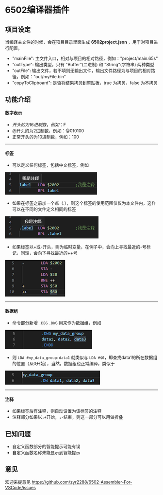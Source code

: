 # 6502编译器插件

## 项目设定

当编译主文件的时候，会在项目目录里面生成 **6502project.json** ，用于对项目进行配置。

* "mainFile": 主文件入口，相对与项目的相对路径，例如："project/main.65s"
* "outType": 输出类型，只有 "Buffer"(二进制) 和 "String"(字符串) 两种类型
* "outFile": 输出文件，若不填则无输出文件，输出文件路径为与项目的相对路径，例如："out/myFile.bin"
* "copyToClipboard": 是否将结果拷贝到剪贴板，true 为拷贝，false 为不拷贝

## 功能介绍

#### 数字表示

* $开头的为16进制数，例如：$F
* @开头的为2进制数，例如：@010100
* 正常开头的为10进制数，例如：100

----
#### 标签

* 可以定义任何标签，包括中文标签，例如

![markdown](/image/exp1.png)


* 如果在标签之前加一个点（.），则这个标签的使用范围仅仅为本文件内，这样可以在不同的文件定义相同的标签

![markdown](/image/exp2.png)


* 如果标签以+或-开头，则为临时变量，在例子中，会向上寻找最近的-号标记，同理，会向下寻找最近的++号

![markdown](/image/exp3.png)

----
#### 数据组

* 命令部分新增 `.DBG` `.DWG` 用来作为数据组，例如

![markdown](/image/exp4.png)

* 则 `LDA #my_data_group:data1` 就类似与 `LDA #$0`，即查找data1的所在数据组的位置（从0开始），当然，数据组也正常编译，类似于

![markdown](/image/exp5.png)

----
#### 注释

* 如果标签后有注释，则自动设置为该标签的注释
* 注释部分如果以`;+`开始，`;-`结束，则这一部分可以用做折叠


## 已知问题

* 自定义函数部分的智能提示可能有误
* 自定义函数名称未能显示到智能提示

## 意见

欢迎来提意见 https://github.com/zyr2288/6502-Assembler-For-VSCode/issues

